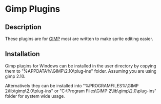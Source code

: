 # Gimp Plugins

## Description
These plugins are for [GIMP](https://www.gimp.org/) most are written to make sprite editing easier.

## Installation
Gimp plugins for Windows can be installed in the user directory by copying them to "%APPDATA%\GIMP\2.10\plug-ins" folder. Assuming you are using gimp 2.10.

Alternatively they can be installed into "%PROGRAMFILES%\GIMP 2\lib\gimp\2.0\plug-ins" or "C:\Program Files\GIMP 2\lib\gimp\2.0\plug-ins" folder for system wide usage.
